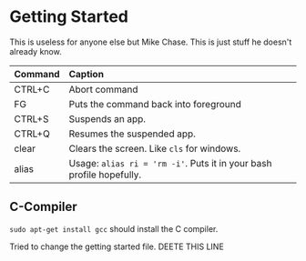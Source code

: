# Getting Started

This is useless for anyone else but Mike Chase. This is just stuff he doesn't already know.

| Command | Caption |
| :--- | :--- |
| CTRL+C | Abort command |
| FG | Puts the command back into foreground |
| CTRL+S | Suspends an app. |
| CTRL+Q | Resumes the suspended app. |
| clear | Clears the screen. Like `cls` for windows. |
| alias | Usage: `alias ri = 'rm -i'`. Puts it in your bash profile hopefully. |

## C-Compiler

`sudo apt-get install gcc` should install the C compiler.

Tried to change the getting started file. DEETE THIS LINE

